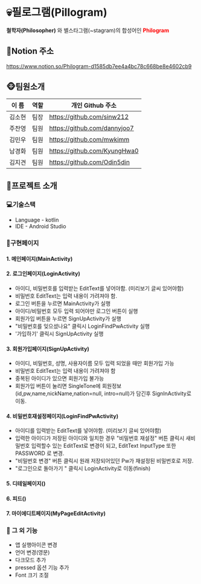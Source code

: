 # 💀필로그램(Pillogram)
**철학자(Philosopher)** 와 별스타그램(~stagram)의 합성어인 <span style="color:red">**Philogram**</span>

## 📘Notion 주소
<https://www.notion.so/Philogram-d1585db7ee4a4bc78c668be8e4602cb9>

## 🐵팀원소개
| 이 름 | 역할 | 개인 Github 주소           |
| ------ | --- | ---------------------------- |
| 김소현 | 팀장 | <https://github.com/sinw212> |
| 주찬영 | 팀원 | <https://github.com/dannyjoo7> |
| 김민우 | 팀원 | <https://github.com/mwkimm> |
| 남경화 | 팀원 | <https://github.com/KyungHwa0> |
| 김지견 | 팀원 | <https://github.com/Odin5din> |

## 📱프로젝트 소개

### 💻기술스택
* Language - kotlin
* IDE - Android Studio

### 📖구현페이지
#### 1. 메인페이지(MainActivity)

#### 2. 로그인페이지(LoginActivity)
* 아이디, 비밀번호를 입력받는 EditText를 넣어야함. (미리보기 글씨 있어야함)
* 비밀번호 EditText는 입력 내용이 가려져야 함.
* 로그인 버튼을 누르면 MainActivity가 실행
* 아이디/비밀번호 모두 입력 되어야만 로그인 버튼이 실행
* 회원가입 버튼을 누르면 SignUpActivity가 실행
* "비밀번호를 잊으셨나요" 클릭시 LoginFindPwActivity 실행
* '가입하기' 클릭시 SignUpActivity 실행

#### 3. 회원가입페이지(SignUpActivity)
* 아이디, 비밀번호, 성명, 사용자이름 모두 입력 되었을 때만 회원가입 가능
* 비밀번호 EditText는 입력 내용이 가려져야 함
* 중복된 아이디가 있으면 회원가입 불가능
* 회원가입 버튼이 눌리면 SingleTone에 회원정보(id,pw,name,nickName,nation=null, intro=null)가 담긴후 SignInActivity로 이동.

#### 4. 비밀번호재설정페이지(LoginFindPwActivity)
* 아이디를 입력받는 EditText를 넣어야함. (미리보기 글씨 있어야함)
* 입력한 아이디가 저장된 아이디와 일치한 경우 "비밀번호 재설정" 버튼 클릭시 새비밀번호 입력할수 있는 EditText로 변경이 되고, EditText InputType 또한 PASSWORD 로 변경.
* "비밀번호 변경" 버튼 클릭시 원래 저장되어있던 Pw가 재설정된 비밀번호로 저장.
* "로그인으로 돌아가기 " 클릭시 LoginActivity로 이동(finish)

#### 5. 디테일페이지()

#### 6. 피드()

#### 7. 마이에디트페이지(MyPageEditActivity)

### 🔧 그 외 기능
* 앱 실행아이콘 변경
* 언어 변경(영문)
* 다크모드 추가
* pressed 옵션 기능 추가
* Font 크기 조절



